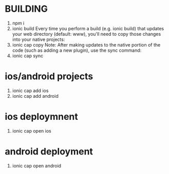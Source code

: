 # BUILDING
1. npm i
2. ionic build
Every time you perform a build (e.g. ionic build) that updates your web directory (default: www), you'll need to copy those changes into your native projects:
3. ionic cap copy
Note: After making updates to the native portion of the code (such as adding a new plugin), use the sync command:
4. ionic cap sync

# ios/android projects
1. ionic cap add ios
2. ionic cap add android


# ios deploymnent
1. ionic cap open ios

# android deployment
1. ionic cap open android